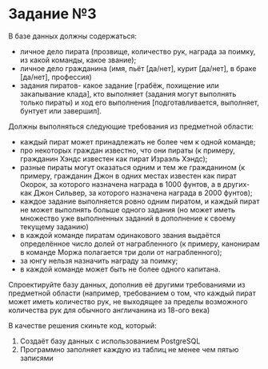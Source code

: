 # Задание №3

В базе данных должны содержаться:

- личное дело пирата (прозвище, количество рук, награда за поимку, из какой команды, какое звание);
- личное дело гражданина (имя, пьёт [да/нет], курит [да/нет], в браке [да/нет], профессия)
- задания пиратов- какое задание [грабёж, похищение или закапывание клада], кто выполняет (задания могут выполнять только пираты) и ход его выполнения [подготавливается, выполняет, бунтует или завершил].

Должны выполняться следующие требования из предметной области:

- каждый пират может принадлежать не более чем к одной команде;
- про некоторых граждан известно, что они пираты (к примеру, гражданин Хэндс известен как пират Израэль Хэндс);
- разные пираты могут оказаться одним и тем же гражданином (к примеру, гражданин Джон в одних местах известен как пират Окорок, за которого назначена награда в 1000 фунтов, а в других- как Джон Сильвер, за которого назначена награда в 2000 фунтов);
- каждое задание выполняется ровно одним пиратом, и каждый пират не может выполнять больше одного задания (но может иметь множество уже выполненных заданий в дополнение к своему текущему заданию)
- в каждой команде пиратам одинакового звания выдаётся определённое число долей от награбленного (к примеру, канонирам в команде Моржа полагается три доли от награбленного);
- за юнгу нельзя назначить награду за поимку;
- в каждой команде может быть не более одного капитана.

Спроектируйте базу данных, дополнив её другими требованиями из предметной области (например, требованием о том, что каждый пират может иметь количество рук, не выходящее за пределы возможного количества рук для обычного англичанина из 18-ого века)

В качестве решения скиньте код, который:

1. Создаёт базу данных с использованием PostgreSQL
2. Программно заполняет каждую из таблиц не менее чем пятью записями
